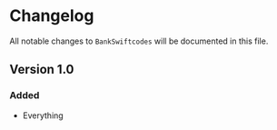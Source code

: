 # Changelog

All notable changes to `BankSwiftcodes` will be documented in this file.

## Version 1.0

### Added
- Everything
